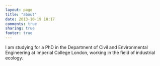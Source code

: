 ```yaml
---
layout: page
title: "about"
date: 2013-10-19 18:17
comments: true
sharing: true
footer: true
---
```


I am studying for a PhD in the Department of Civil and Environmental Engineering at Imperial College London, working in the field of industrial ecology.
